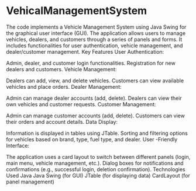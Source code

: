 # VehicalManagementSystem
The code implements a Vehicle Management System using Java Swing for the graphical user interface (GUI). The application allows users to manage vehicles, dealers, and customers through a series of panels and forms. It includes functionalities for user authentication, vehicle management, and dealer/customer management.
Key Features
User Authentication:

Admin, dealer, and customer login functionalities.
Registration for new dealers and customers.
Vehicle Management:

Dealers can add, view, and delete vehicles.
Customers can view available vehicles and place orders.
Dealer Management:

Admin can manage dealer accounts (add, delete).
Dealers can view their own vehicles and customer requests.
Customer Management:

Admin can manage customer accounts (add, delete).
Customers can view their orders and account details.
Data Display:

Information is displayed in tables using JTable.
Sorting and filtering options for vehicles based on brand, type, fuel type, and dealer.
User -Friendly Interface:

The application uses a card layout to switch between different panels (login, main menu, vehicle management, etc.).
Dialog boxes for notifications and confirmations (e.g., successful login, deletion confirmation).
Technologies Used
Java
Java Swing (for GUI)
JTable (for displaying data)
CardLayout (for panel management)
